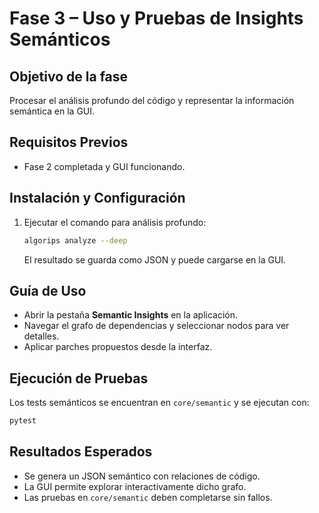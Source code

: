 # Fase 3 – Uso y Pruebas de Insights Semánticos

## Objetivo de la fase
Procesar el análisis profundo del código y representar la información semántica en la GUI.

## Requisitos Previos
- Fase 2 completada y GUI funcionando.

## Instalación y Configuración
1. Ejecutar el comando para análisis profundo:
   ```bash
   algorips analyze --deep
   ```
   El resultado se guarda como JSON y puede cargarse en la GUI.

## Guía de Uso
- Abrir la pestaña **Semantic Insights** en la aplicación.
- Navegar el grafo de dependencias y seleccionar nodos para ver detalles.
- Aplicar parches propuestos desde la interfaz.

## Ejecución de Pruebas
Los tests semánticos se encuentran en `core/semantic` y se ejecutan con:
```bash
pytest
```

## Resultados Esperados
- Se genera un JSON semántico con relaciones de código.
- La GUI permite explorar interactivamente dicho grafo.
- Las pruebas en `core/semantic` deben completarse sin fallos.



